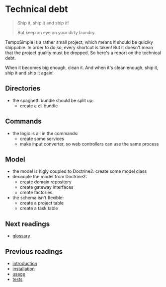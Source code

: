 # Technical debt

> Ship it, ship it and ship it!
>
> But keep an eye on your dirty laundry.

TempoSimple is a rather small project, which means it should be quiclky
shippable. In order to do so, every shortcut is taken! But it doesn't mean that
the project quality must be dropped. So here's a report on the technical debt.

When it becomes big enough, clean it. And when it's clean enough, ship it, ship
it  and ship it again!

## Directories

* the spaghetti bundle should be split up:
  + create a cli bundle

## Commands

* the logic is all in the commands:
  + create some services
  + make input converter, so web controllers can use the same process

## Model

* the model is higly coupled to Doctrine2: create some model class
* decouple the model from Doctrine2:
  + create domain repository
  + create gateway interfaces
  + create factories
* the schema isn't flexible:
  + create a project table
  + create a task table

## Next readings

* [glossary](06-glossary.md)

## Previous readings

* [introduction](01-introduction.md)
* [installation](02-installation.md)
* [usage](03-usage.md)
* [tests](04-tests.md)
